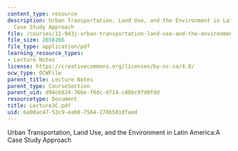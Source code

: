 ```yaml
---
content_type: resource
description: Urban Transportation, Land Use, and the Environment in Latin America:A
  Case Study Approach
file: /courses/11-943j-urban-transportation-land-use-and-the-environment-spring-2002/6a0dac4752c9ea607564278b501dfaed_Lecture3C.pdf
file_size: 2656266
file_type: application/pdf
learning_resource_types:
- Lecture Notes
license: https://creativecommons.org/licenses/by-nc-sa/4.0/
ocw_type: OCWFile
parent_title: Lecture Notes
parent_type: CourseSection
parent_uid: d94c6824-766e-f0dc-d714-c88bc9fd0fdd
resourcetype: Document
title: Lecture3C.pdf
uid: 6a0dac47-52c9-ea60-7564-278b501dfaed
---
```

Urban Transportation, Land Use, and the Environment in Latin America:A Case Study Approach